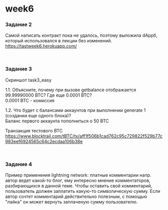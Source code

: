 # week6

### Задание 2 

Самой написать контракт пока не удалось, поэтому выложила dAppб, который использовался в лекции без изменений.
https://tastweek6.herokuapp.com/  

<br/>

### Задание 3

Скриншот task3_easy

1.1. Объясните, почему при вызове getbalance отображается 99.99990000 BTC? Где еще 0.0001 BTC?  
0.0001 BTC - комиссия

1.2. Что будет с балансами аккаунтов при выполнении generate 1 (создании еще одного блока)?  
Баланс первого аккаунта пополниться о 50 BTC


Транзакция тестового ВТС https://www.blocktrail.com/tBTC/tx/aff1f506b1cad762c95c729822f529b77c983eef6924565c64c2ecdaa106b38e

<br/>

### Задание 4

Пример применения lightning network: платные комментарии
напр. автор ведет какой-то блог, ему интересно мнение комментаторов, разбирающихся в данной теме. 
Чтобы оставить свой комментарий, пользователь должен заплатить какую-то символическую сумму. Если автор сочтет комментарий действительно полезным, с помощью "лайка" он может вернуть заплаченую сумму пользователю. 
